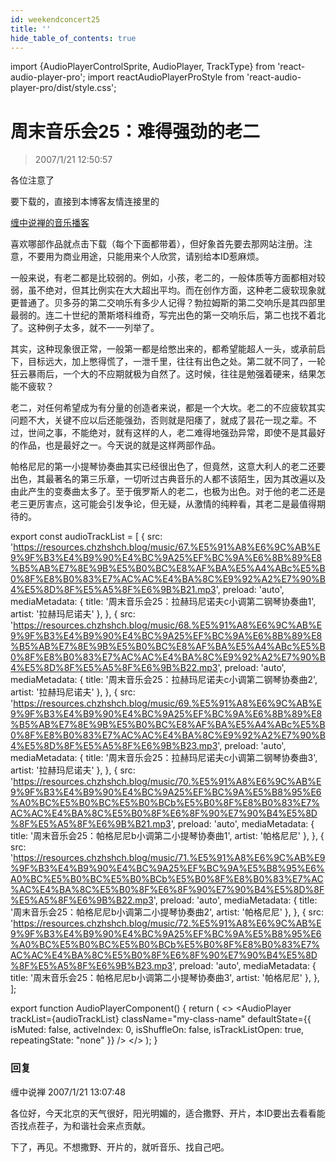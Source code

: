 ```yaml
---
id: weekendconcert25
title: ''
hide_table_of_contents: true
---
```


import {AudioPlayerControlSprite, AudioPlayer, TrackType} from 'react-audio-player-pro';
import reactAudioPlayerProStyle from 'react-audio-player-pro/dist/style.css';

# 周末音乐会25：难得强劲的老二

> 2007/1/21 12:50:57

<div style={{color: '#FF0000', fontWeight: '500', fontSize: 'xxx-large', lineHeight: '110%', textAlign: 'center', marginBottom: '20px'}}>

各位注意了
</div>

<div style={{fontWeight: 'normal', fontSize: 'large', lineHeight: '110%', textAlign: 'center', marginBottom: '20px'}}>

要下载的，直接到本博客友情连接里的
</div>
 
 
<div style={{fontWeight: '500', fontSize: 'x-large', lineHeight: '110%', textAlign: 'center', marginBottom: '20px'}}>

[缠中说禅的音乐播客](http://www.crboo.com/podcast.asp?domain=chzhshch)
</div>

<div style={{fontSize: 'large', lineHeight: '180%', textAlign: 'center', marginBottom: '20px'}}>

喜欢哪部作品就点击下载（每个下面都带着），但好象首先要去那网站注册。注意，不要用为商业用途，只能用来个人欣赏，请别给本ID惹麻烦。
</div>

一般来说，有老二都是比较弱的。例如，小孩，老二的，一般体质等方面都相对较弱，虽不绝对，但其比例实在大大超出平均。而在创作方面，这种老二疲软现象就更普通了。贝多芬的第二交响乐有多少人记得？勃拉姆斯的第二交响乐是其四部里最弱的。连二十世纪的萧斯塔科维奇，写完出色的第一交响乐后，第二也找不着北了。这种例子太多，就不一一列举了。
 
其实，这种现象很正常，一般第一都是给憋出来的，都希望能超人一头，或承前启下，目标远大，加上憋得慌了，一泄千里，往往有出色之处。第二就不同了，一轮狂云暴雨后，一个大的不应期就极为自然了。这时候，往往是勉强着硬来，结果怎能不疲软？
 
老二，对任何希望成为有分量的创造者来说，都是一个大坎。老二的不应疲软其实问题不大，关键不应以后还能强劲，否则就是阳痿了，就成了昙花一现之辈。不过，世间之事，不能绝对，就有这样的人，老二难得地强劲异常，即使不是其最好的作品，也是最好之一。今天说的就是这样两部作品。
 
帕格尼尼的第一小提琴协奏曲其实已经很出色了，但竟然，这意大利人的老二还要出色，其最著名的第三乐章，一切听过古典音乐的人都不该陌生，因为其改遍以及由此产生的变奏曲太多了。至于俄罗斯人的老二，也极为出色。对于他的老二还是老三更厉害点，这可能会引发争论，但无疑，从激情的纯粹看，其老二是最值得期待的。

export const audioTrackList = [
 {
    src: 'https://resources.chzhshch.blog/music/67.%E5%91%A8%E6%9C%AB%E9%9F%B3%E4%B9%90%E4%BC%9A25%EF%BC%9A%E6%8B%89%E8%B5%AB%E7%8E%9B%E5%B0%BC%E8%AF%BA%E5%A4%ABc%E5%B0%8F%E8%B0%83%E7%AC%AC%E4%BA%8C%E9%92%A2%E7%90%B4%E5%8D%8F%E5%A5%8F%E6%9B%B21.mp3',
    preload: 'auto',
    mediaMetadata: {
      title: '周末音乐会25：拉赫玛尼诺夫c小调第二钢琴协奏曲1',
      artist: '拉赫玛尼诺夫'
    },
  },
  {
    src: 'https://resources.chzhshch.blog/music/68.%E5%91%A8%E6%9C%AB%E9%9F%B3%E4%B9%90%E4%BC%9A25%EF%BC%9A%E6%8B%89%E8%B5%AB%E7%8E%9B%E5%B0%BC%E8%AF%BA%E5%A4%ABc%E5%B0%8F%E8%B0%83%E7%AC%AC%E4%BA%8C%E9%92%A2%E7%90%B4%E5%8D%8F%E5%A5%8F%E6%9B%B22.mp3',
    preload: 'auto',
    mediaMetadata: {
      title: '周末音乐会25：拉赫玛尼诺夫c小调第二钢琴协奏曲2',
      artist: '拉赫玛尼诺夫'
    },
  },
  {
    src: 'https://resources.chzhshch.blog/music/69.%E5%91%A8%E6%9C%AB%E9%9F%B3%E4%B9%90%E4%BC%9A25%EF%BC%9A%E6%8B%89%E8%B5%AB%E7%8E%9B%E5%B0%BC%E8%AF%BA%E5%A4%ABc%E5%B0%8F%E8%B0%83%E7%AC%AC%E4%BA%8C%E9%92%A2%E7%90%B4%E5%8D%8F%E5%A5%8F%E6%9B%B23.mp3',
    preload: 'auto',
    mediaMetadata: {
      title: '周末音乐会25：拉赫玛尼诺夫c小调第二钢琴协奏曲3',
      artist: '拉赫玛尼诺夫'
    },
  },
  {
    src: 'https://resources.chzhshch.blog/music/70.%E5%91%A8%E6%9C%AB%E9%9F%B3%E4%B9%90%E4%BC%9A25%EF%BC%9A%E5%B8%95%E6%A0%BC%E5%B0%BC%E5%B0%BCb%E5%B0%8F%E8%B0%83%E7%AC%AC%E4%BA%8C%E5%B0%8F%E6%8F%90%E7%90%B4%E5%8D%8F%E5%A5%8F%E6%9B%B21.mp3',
    preload: 'auto',
    mediaMetadata: {
      title: '周末音乐会25：帕格尼尼b小调第二小提琴协奏曲1',
      artist: '帕格尼尼'
    },
  },
  {
    src: 'https://resources.chzhshch.blog/music/71.%E5%91%A8%E6%9C%AB%E9%9F%B3%E4%B9%90%E4%BC%9A25%EF%BC%9A%E5%B8%95%E6%A0%BC%E5%B0%BC%E5%B0%BCb%E5%B0%8F%E8%B0%83%E7%AC%AC%E4%BA%8C%E5%B0%8F%E6%8F%90%E7%90%B4%E5%8D%8F%E5%A5%8F%E6%9B%B22.mp3',
    preload: 'auto',
    mediaMetadata: {
      title: '周末音乐会25：帕格尼尼b小调第二小提琴协奏曲2',
      artist: '帕格尼尼'
    },
  },
  {
    src: 'https://resources.chzhshch.blog/music/72.%E5%91%A8%E6%9C%AB%E9%9F%B3%E4%B9%90%E4%BC%9A25%EF%BC%9A%E5%B8%95%E6%A0%BC%E5%B0%BC%E5%B0%BCb%E5%B0%8F%E8%B0%83%E7%AC%AC%E4%BA%8C%E5%B0%8F%E6%8F%90%E7%90%B4%E5%8D%8F%E5%A5%8F%E6%9B%B23.mp3',
    preload: 'auto',
    mediaMetadata: {
      title: '周末音乐会25：帕格尼尼b小调第二小提琴协奏曲3',
      artist: '帕格尼尼'
    },
  },
];

export function AudioPlayerComponent() {
  return (
    <>
      <AudioPlayerControlSprite/>
      <AudioPlayer
        trackList={audioTrackList}
        className="my-class-name"
        defaultState={{
          isMuted: false,
          activeIndex: 0,
          isShuffleOn: false,
          isTrackListOpen: true,
          repeatingState: "none"
        }}
      />
    </>
  );
}

<AudioPlayerComponent />

### 回复

<div class='blog-comment'>
<span class='blog-comment-chan'>缠中说禅</span> 2007/1/21 13:07:48<br/>

各位好，今天北京的天气很好，阳光明媚的，适合撒野、开片，本ID要出去看看能否找点茬子，为和谐社会来点贡献。

下了，再见。不想撒野、开片的，就听音乐、找自己吧。
</div>